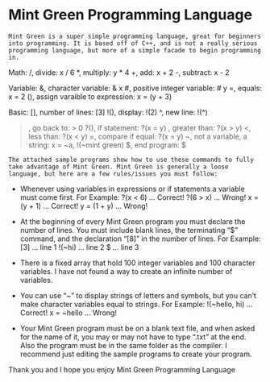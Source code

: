 # Mint Green Programming Language
	Mint Green is a super simple programming language, great for beginners into programming. It is based off of C++, and is not a really serious programming language, but more of a simple facade to begin programming in.

Math:
   /, divide: x / 6
   *, multiply: y * 4
   +, add: x + 2
   -, subtract: x - 2
		
Variable:
   &, character variable: & x
   #, positive integer variable: # y
   =, equals: x = 2
   (), assign varaible to expression: x = (y + 3)

Basic:
   [], number of lines: [3]
   !(), display: !(2)
   ^, new line: !(^)
   >, go back to: > 0
   ?(), if statement: ?(x = y)
   >, greater than: ?(x > y)
   <, less than: ?(x < y)
   =, compare if equal: ?(x = y)
   ~, not a variable, a string: x = ~a, !(~mint green)
   $, end program: $

	The attached sample programs show how to use these commands to fully take advantage of Mint Green. Mint Green is generally a loose language, but here are a few rules/issues you must follow:

* Whenever using variables in expressions or if statements a variable must come first. 
  For Example:
	?(x < 6) … Correct!
	?(6 > x) … Wrong!
	x = (y + 1) … Correct!
	y = (1 + y) … Wrong!

* At the beginning of every Mint Green program you must declare the number of lines. 
You must include blank lines, the terminating “$” command, and the declaration “[8]” in the number of lines.
For Example:
	[3] … line 1
	!(~hi) … line 2
	$ … line 3

* There is a fixed array that hold 100 integer variables and 100 character variables. I have not found a way to create an infinite number of variables.

* You can use “~” to display strings of letters and symbols, but you can’t make character variables equal to strings.
For Example:
	!(~hello, hi) … Correct!
	x = ~hello … Wrong!

* Your Mint Green program must be on a blank text file, and when asked for the name of it, you may or may not have to type “.txt” at the end. Also the program must be in the same folder as the compiler. I recommend just editing the sample programs to create your program.

Thank you and I hope you enjoy Mint Green Programming Language


